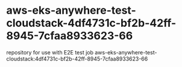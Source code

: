 # aws-eks-anywhere-test-cloudstack-4df4731c-bf2b-42ff-8945-7cfaa8933623-66
repository for use with E2E test job aws-eks-anywhere-test-cloudstack:4df4731c-bf2b-42ff-8945-7cfaa8933623-66
